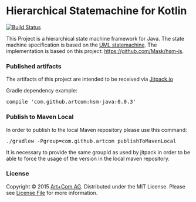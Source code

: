 # Hierarchical Statemachine for Kotlin

[![Build Status](https://img.shields.io/travis/artcom/hsm-java/master.svg?style=flat)](https://travis-ci.org/artcom/hsm-java)

This Project is a hierarchical state machine framework for Java.
The state machine specification is based on the [UML statemachine](http://en.wikipedia.org/wiki/UML_state_machine).
The implementation is based on this project: <https://github.com/Mask/hsm-js>.

### Published artifacts

The artifacts of this project are intended to be received via [Jitpack.io](https://jitpack.io/)

Gradle dependency example:
<pre>
compile 'com.github.artcom:hsm-java:0.0.3'
</pre>

### Publish to Maven Local

In order to publish to the local Maven repository please use this command:
<pre>
./gradlew -Pgroup=com.github.artcom publishToMavenLocal
</pre>
It is necessary to provide the same groupId as used by jitpack in order to be able
to force the usage of the version in the local maven repository.

### License

Copyright &copy; 2015 [Art+Com AG](http://www.artcom.de/).
Distributed under the MIT License.
Please see [License File](LICENSE) for more information.
